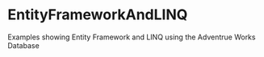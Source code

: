 # EntityFrameworkAndLINQ
Examples showing Entity Framework and LINQ using the Adventrue Works Database
